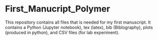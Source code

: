 # First_Manucript_Polymer
This repository contains all files that is needed for my first manuscript. It contains a Python (Jupyter notebook), tex (latex), bib (Biblography), plots (produced in python), and CSV files (for lab experiment).

